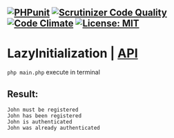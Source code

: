 [![PHPunit](https://github.com/Jagepard/PhpDesignPatterns-LazyInitialization/actions/workflows/php.yml/badge.svg)](https://github.com/Jagepard/PhpDesignPatterns-LazyInitialization/actions/workflows/php.yml)
[![Scrutinizer Code Quality](https://scrutinizer-ci.com/g/Jagepard/PhpDesignPatterns-LazyInitialization/badges/quality-score.png?b=master)](https://scrutinizer-ci.com/g/Jagepard/PhpDesignPatterns-LazyInitialization/?branch=master)
[![Code Climate](https://codeclimate.com/github/Jagepard/PhpDesignPatterns-LazyInitialization/badges/gpa.svg)](https://codeclimate.com/github/Jagepard/PhpDesignPatterns-LazyInitialization)
[![License: MIT](https://img.shields.io/badge/license-MIT-498e7f.svg)](https://mit-license.org/)
-----

# LazyInitialization | [API](https://github.com/Jagepard/PhpDesignPatterns-LazyInitialization/blob/master/api.md "Documentation API")

```php main.php``` execute in terminal

## Result:
```
John must be registered 
John has been registered 
John is authenticated 
John was already authenticated 
```
